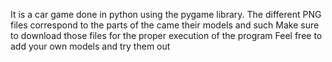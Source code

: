 It is a car game done in python using the pygame library.
The different PNG files correspond to the parts of the came their models and such
Make sure to download those files for the proper execution of the program
Feel free to add your own models and try them out
